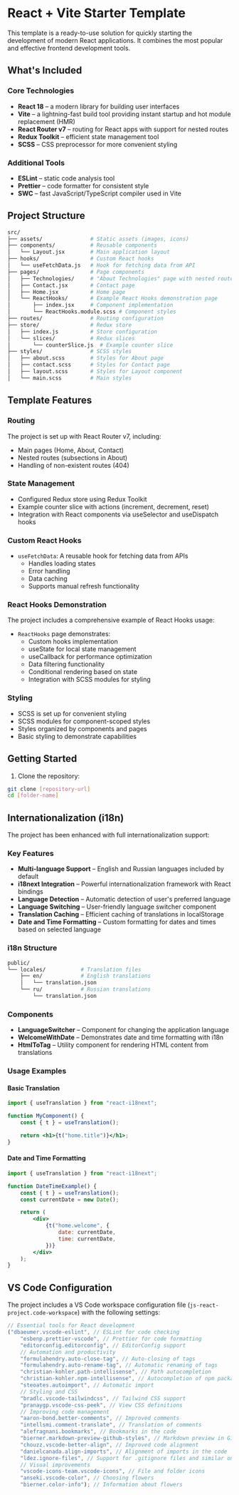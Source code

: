 <!--
 * Copyright (c) 2025-07-11 Alexey Kagansky
 * https://github.com/ale4ko69
 -->

# React + Vite Starter Template

This template is a ready-to-use solution for quickly starting the development of modern React applications. It combines the most popular and effective frontend development tools.

## What's Included

### Core Technologies

- **React 18** – a modern library for building user interfaces
- **Vite** – a lightning-fast build tool providing instant startup and hot module replacement (HMR)
- **React Router v7** – routing for React apps with support for nested routes
- **Redux Toolkit** – efficient state management tool
- **SCSS** – CSS preprocessor for more convenient styling

### Additional Tools

- **ESLint** – static code analysis tool
- **Prettier** – code formatter for consistent style
- **SWC** – fast JavaScript/TypeScript compiler used in Vite

## Project Structure

```bash
src/
├── assets/               # Static assets (images, icons)
├── components/           # Reusable components
│   └── Layout.jsx        # Main application layout
├── hooks/                # Custom React hooks
│   └── useFetchData.js   # Hook for fetching data from API
├── pages/                # Page components
│   ├── Technologies/     # "About Technologies" page with nested routes
│   ├── Contact.jsx       # Contact page
│   ├── Home.jsx          # Home page
│   └── ReactHooks/       # Example React Hooks demonstration page
│       ├── index.jsx     # Component implementation
│       └── ReactHooks.module.scss # Component styles
├── routes/               # Routing configuration
├── store/                # Redux store
│   ├── index.js          # Store configuration
│   └── slices/           # Redux slices
│       └── counterSlice.js  # Example counter slice
├── styles/               # SCSS styles
│   ├── about.scss        # Styles for About page
│   ├── contact.scss      # Styles for Contact page
│   ├── layout.scss       # Styles for Layout component
│   └── main.scss         # Main styles
```

## Template Features

### Routing

The project is set up with React Router v7, including:

- Main pages (Home, About, Contact)
- Nested routes (subsections in About)
- Handling of non-existent routes (404)

### State Management

- Configured Redux store using Redux Toolkit
- Example counter slice with actions (increment, decrement, reset)
- Integration with React components via useSelector and useDispatch hooks

### Custom React Hooks

- `useFetchData`: A reusable hook for fetching data from APIs
  - Handles loading states
  - Error handling
  - Data caching
  - Supports manual refresh functionality

### React Hooks Demonstration

The project includes a comprehensive example of React Hooks usage:

- `ReactHooks` page demonstrates:
  - Custom hooks implementation
  - useState for local state management
  - useCallback for performance optimization
  - Data filtering functionality
  - Conditional rendering based on state
  - Integration with SCSS modules for styling

### Styling

- SCSS is set up for convenient styling
- SCSS modules for component-scoped styles
- Styles organized by components and pages
- Basic styling to demonstrate capabilities

## Getting Started

1. Clone the repository:

```bash
git clone [repository-url]
cd [folder-name]
```

## Internationalization (i18n)

The project has been enhanced with full internationalization support:

### Key Features

- **Multi-language Support** – English and Russian languages included by default
- **i18next Integration** – Powerful internationalization framework with React bindings
- **Language Detection** – Automatic detection of user's preferred language
- **Language Switching** – User-friendly language switcher component
- **Translation Caching** – Efficient caching of translations in localStorage
- **Date and Time Formatting** – Custom formatting for dates and times based on selected language

### i18n Structure

```bash
public/
└── locales/           # Translation files
    ├── en/            # English translations
    │   └── translation.json
    └── ru/            # Russian translations
        └── translation.json
```

### Components

- **LanguageSwitcher** – Component for changing the application language
- **WelcomeWithDate** – Demonstrates date and time formatting with i18n
- **HtmlToTag** – Utility component for rendering HTML content from translations

### Usage Examples

#### Basic Translation

```jsx
import { useTranslation } from "react-i18next";

function MyComponent() {
	const { t } = useTranslation();

	return <h1>{t("home.title")}</h1>;
}
```

#### Date and Time Formatting

```jsx
import { useTranslation } from "react-i18next";

function DateTimeExample() {
	const { t } = useTranslation();
	const currentDate = new Date();

	return (
		<div>
			{t("home.welcome", {
				date: currentDate,
				time: currentDate,
			})}
		</div>
	);
}
```

## VS Code Configuration

The project includes a VS Code workspace configuration file (`js-react-project.code-workspace`) with the following settings:

```javascript
// Essential tools for React development
("dbaeumer.vscode-eslint", // ESLint for code checking
	"esbenp.prettier-vscode", // Prettier for code formatting
	"editorconfig.editorconfig", // EditorConfig support
	// Automation and productivity
	"formulahendry.auto-close-tag", // Auto-closing of tags
	"formulahendry.auto-rename-tag", // Automatic renaming of tags
	"christian-kohler.path-intellisense", // Path autocompletion
	"christian-kohler.npm-intellisense", // Autocompletion of npm packages
	"steoates.autoimport", // Automatic import
	// Styling and CSS
	"bradlc.vscode-tailwindcss", // Tailwind CSS support
	"pranaygp.vscode-css-peek", // View CSS definitions
	// Improving code management
	"aaron-bond.better-comments", // Improved comments
	"intellsmi.comment-translate", // Translation of comments
	"alefragnani.bookmarks", // Bookmarks in the code
	"bierner.markdown-preview-github-styles", // Markdown preview in GitHub style
	"chouzz.vscode-better-align", // Improved code alignment
	"danielcanada.align-imports", // Alignment of imports in the code
	"ldez.ignore-files", // Support for .gitignore files and similar ones
	// Visual improvements
	"vscode-icons-team.vscode-icons", // File and folder icons
	"anseki.vscode-color", // Choosing flowers
	"bierner.color-info"); // Information about flowers
```
